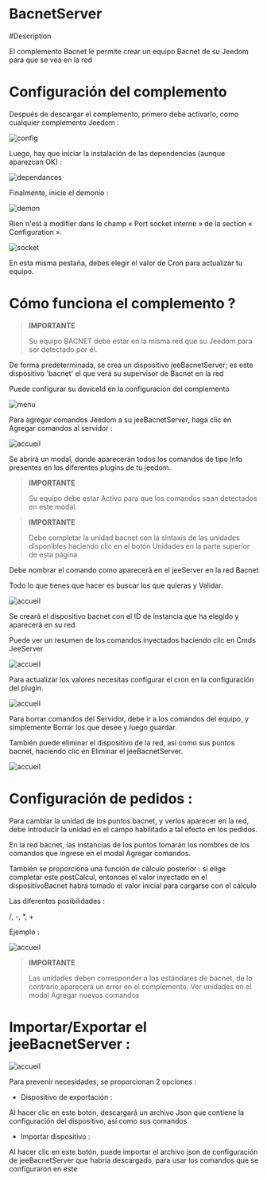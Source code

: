 # BacnetServer

#Description

El complemento Bacnet le permite crear un equipo Bacnet de su Jeedom para que se vea en la red



# Configuración del complemento

Después de descargar el complemento, primero debe activarlo, como cualquier complemento Jeedom :

![config](../images/BacnetServerConfig.png)

Luego, hay que iniciar la instalación de las dependencias (aunque aparezcan OK) :

![dependances](../images/BacnetServerDep.png)

Finalmente, inicie el demonio :

![demon](../images/BacneServerDemon.png)


Rien n'est à modifier dans le champ « Port socket interne » de la section « Configuration ».

![socket](../images/BacnetServerConfig.png)


En esta misma pestaña, debes elegir el valor de Cron para actualizar tu equipo.




# Cómo funciona el complemento ?




>**IMPORTANTE**
>
>Su equipo BACNET debe estar en la misma red que su Jeedom para ser detectado por él.


De forma predeterminada, se crea un dispositivo jeeBacnetServer; es este dispositivo 'bacnet' el que verá su supervisor de Bacnet en la red

Puede configurar su deviceId en la configuración del complemento

![menu](../images/BacnetServerConfig.png)


Para agregar comandos Jeedom a su jeeBacnetServer, haga clic en Agregar comandos al servidor :

![accueil](../images/BacnetServerAccueil.png)


Se abrirá un modal, donde aparecerán todos los comandos de tipo Info presentes en los diferentes plugins de tu jeedom.




>**IMPORTANTE**
>
>Su equipo debe estar Activo para que los comandos sean detectados en este modal.


>**IMPORTANTE**
>
>Debe completar la unidad bacnet con la sintaxis de las unidades disponibles haciendo clic en el botón Unidades en la parte superior de esta página

Debe nombrar el comando como aparecerá en el jeeServer en la red Bacnet

Todo lo que tienes que hacer es buscar los que quieras y Validar.


![accueil](../images/BacnetServerModale.png)


Se creará el dispositivo bacnet con el ID de instancia que ha elegido y aparecerá en su red.


Puede ver un resumen de los comandos inyectados haciendo clic en Cmds JeeServer

![accueil](../images/BacnetServerAccueil.png)


Para actualizar los valores necesitas configurar el cron en la configuración del plugin.

![accueil](../images/BacnetServerConfig.png)



Para borrar comandos del Servidor, debe ir a los comandos del equipo, y simplemente Borrar los que desee y luego guardar.




También puede eliminar el dispositivo de la red, así como sus puntos bacnet, haciendo clic en Eliminar el jeeBacnetServer.


![accueil](../images/BacnetServerReinit.png)




# Configuración de pedidos :


Para cambiar la unidad de los puntos bacnet, y verlos aparecer en la red, debe introducir la unidad en el campo habilitado a tal efecto en los pedidos.

En la red bacnet, las instancias de los puntos tomarán los nombres de los comandos que ingrese en el modal Agregar comandos.


También se proporciona una función de cálculo posterior : 
si elige completar este postCalcul, entonces el valor inyectado en el dispositivoBacnet habrá tomado el valor inicial para cargarse con el cálculo 

Las diferentes posibilidades : 

/, -, *, +

Ejemplo :

![accueil](../images/BacnetServerPostCalcul.png)





>**IMPORTANTE**
>
>Las unidades deben corresponder a los estándares de bacnet, de lo contrario aparecerá un error en el complemento. Ver unidades en el modal Agregar nuevos comandos





# Importar/Exportar el jeeBacnetServer :


![accueil](../images/BacnetServerAccueil.png)

Para prevenir necesidades, se proporcionan 2 opciones : 


- Dispositivo de exportación :

Al hacer clic en este botón, descargará un archivo Json que contiene la configuración del dispositivo, así como sus comandos.


- Importar dispositivo :

Al hacer clic en este botón, puede importar el archivo json de configuración de jeeBacnetServer que habría descargado, para usar los comandos que se configuraron en este